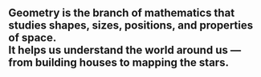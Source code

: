 ## Geometry is the branch of mathematics that studies shapes, sizes, positions, and properties of space. <br> It helps us understand the world around us — from building houses to mapping the stars.
